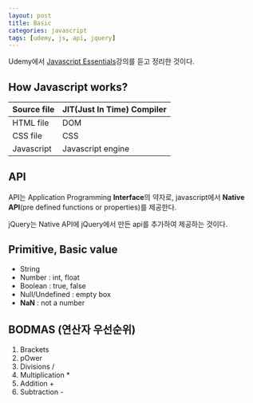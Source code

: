 ```yaml
---
layout: post
title: Basic
categories: javascript
tags: [udemy, js, api, jquery]
---
```

<div class="message">Udemy에서 <a href="https://www.udemy.com/javascript-essentials/">Javascript Essentials</a>강의를 듣고 정리한 것이다.</div>

## How Javascript works?
<table>
  <thead>
    <tr>
      <th>Source file</th>
      <th>JIT(Just In Time) Compiler</th>
    </tr>
  </thead>
  <tbody>
    <tr>
      <td>HTML file</td>
      <td>DOM</td>
    </tr>
    <tr>
      <td>CSS file</td>
      <td>CSS</td>
    </tr>
    <tr>
      <td>Javascript</td>
      <td>Javascript engine</td>
    </tr>
  </tbody>
</table>

## API 
API는 Application Programming **Interface**의 약자로, javascript에서 **Native API**(pre defined functions or properties)를 제공한다. 

jQuery는 Native API에 jQuery에서 만든 api를 추가하여 제공하는 것이다.

## Primitive, Basic value
* String
* Number : int, float
* Boolean : true, false
* Null/Undefined : empty box
* **NaN** : not a number

## BODMAS (연산자 우선순위)
1. Brackets
2. pOwer
3. Divisions /
4. Multiplication *
5. Addition +
6. Subtraction -
